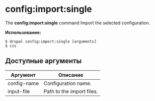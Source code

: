# config:import:single
The **config:import:single** command Import the selected configuration.

**Использование:**
```
$ drupal config:import:single [arguments] 
$ cis  
```

## Доступные аргументы
Аргумент | Описание
---------|-------------
config-name | Configuration name.
input-file | Path to the import files.
